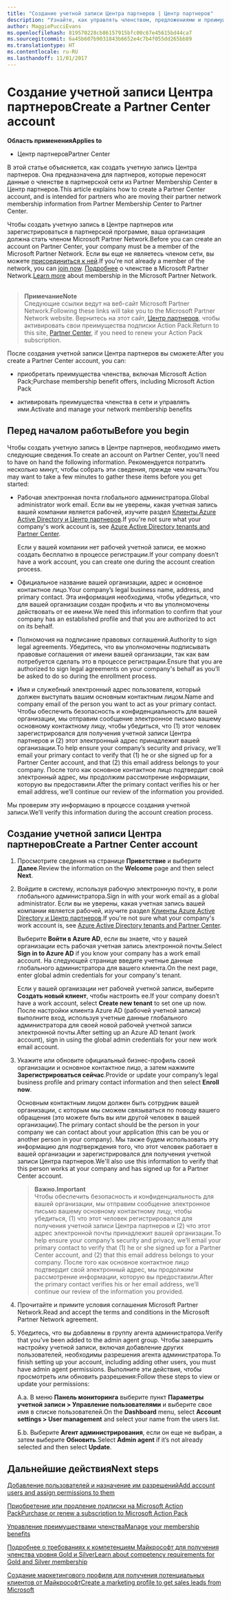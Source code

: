 ```yaml
---
title: "Создание учетной записи Центра партнеров | Центр партнеров"
description: "Узнайте, как управлять членством, предложениями и преимуществами Microsoft Partner Network в Центре партнеров."
author: MaggiePucciEvans
ms.openlocfilehash: 819570228cb86157915bfc00c67e45615bd44ca7
ms.sourcegitcommit: 6a45b607b9031843b6652e4c7b4f055dd265bb89
ms.translationtype: HT
ms.contentlocale: ru-RU
ms.lasthandoff: 11/01/2017
---
```

# <a name="create-a-partner-center-account"></a><span data-ttu-id="a79e7-103">Создание учетной записи Центра партнеров</span><span class="sxs-lookup"><span data-stu-id="a79e7-103">Create a Partner Center account</span></span>

**<span data-ttu-id="a79e7-104">Область применения</span><span class="sxs-lookup"><span data-stu-id="a79e7-104">Applies to</span></span>**

-   <span data-ttu-id="a79e7-105">Центр партнеров</span><span class="sxs-lookup"><span data-stu-id="a79e7-105">Partner Center</span></span>


<span data-ttu-id="a79e7-106">В этой статье объясняется, как создать учетную запись Центра партнеров. Она предназначена для партнеров, которые переносят данные о членстве в партнерской сети из Partner Membership Center в Центр партнеров.</span><span class="sxs-lookup"><span data-stu-id="a79e7-106">This article explains how to create a Partner Center account, and is intended for partners who are moving their partner network membership information from Partner Membership Center to Partner Center.</span></span> 

<span data-ttu-id="a79e7-107">Чтобы создать учетную запись в Центре партнеров или зарегистрироваться в партнерской программе, ваша организация должна стать членом Microsoft Partner Network.</span><span class="sxs-lookup"><span data-stu-id="a79e7-107">Before you can create an account on Partner Center, your company must be a member of the Microsoft Partner Network.</span></span> <span data-ttu-id="a79e7-108">Если вы еще не являетесь членом сети, вы можете [присоединиться к ней](https://partners.microsoft.com/PartnerProgram/simplifiedenrollment.aspx).</span><span class="sxs-lookup"><span data-stu-id="a79e7-108">If you're not already a member of the network, you can [join now](https://partners.microsoft.com/PartnerProgram/simplifiedenrollment.aspx).</span></span> <span data-ttu-id="a79e7-109">[Подробнее](https://partner.microsoft.com/membership) о членстве в Microsoft Partner Network.</span><span class="sxs-lookup"><span data-stu-id="a79e7-109">[Learn more](https://partner.microsoft.com/membership) about membership in the Microsoft Partner Network.</span></span>  

>**<span data-ttu-id="a79e7-110">Примечание</span><span class="sxs-lookup"><span data-stu-id="a79e7-110">Note</span></span>**<br> <span data-ttu-id="a79e7-111">Следующие ссылки ведут на веб-сайт Microsoft Partner Network.</span><span class="sxs-lookup"><span data-stu-id="a79e7-111">Following these links will take you to the Microsoft Partner Network website.</span></span> <span data-ttu-id="a79e7-112">Вернитесь на этот сайт, [Центр партнеров](https://partnercenter.microsoft.com/partner/home), чтобы активировать свои преимущества подписки Action Pack.</span><span class="sxs-lookup"><span data-stu-id="a79e7-112">Return to this site, [Partner Center](https://partnercenter.microsoft.com/partner/home), if you need to renew your Action Pack subscription.</span></span>

<span data-ttu-id="a79e7-113">После создания учетной записи Центра партнеров вы сможете:</span><span class="sxs-lookup"><span data-stu-id="a79e7-113">After you create a Partner Center account, you can:</span></span>

-   <span data-ttu-id="a79e7-114">приобретать преимущества членства, включая Microsoft Action Pack;</span><span class="sxs-lookup"><span data-stu-id="a79e7-114">Purchase membership benefit offers, including Microsoft Action Pack</span></span> 

-   <span data-ttu-id="a79e7-115">активировать преимущества членства в сети и управлять ими.</span><span class="sxs-lookup"><span data-stu-id="a79e7-115">Activate and manage your network membership benefits</span></span>

## <a name="before-you-begin"></a><span data-ttu-id="a79e7-116">Перед началом работы</span><span class="sxs-lookup"><span data-stu-id="a79e7-116">Before you begin</span></span>

<span data-ttu-id="a79e7-117">Чтобы создать учетную запись в Центре партнеров, необходимо иметь следующие сведения.</span><span class="sxs-lookup"><span data-stu-id="a79e7-117">To create an account on Partner Center, you’ll need to have on hand the following information.</span></span> <span data-ttu-id="a79e7-118">Рекомендуется потратить несколько минут, чтобы собрать эти сведения, прежде чем начать:</span><span class="sxs-lookup"><span data-stu-id="a79e7-118">You may want to take a few minutes to gather these items before you get started:</span></span>

-   <span data-ttu-id="a79e7-119">Рабочая электронная почта глобального администратора.</span><span class="sxs-lookup"><span data-stu-id="a79e7-119">Global administrator work email.</span></span> <span data-ttu-id="a79e7-120">Если вы не уверены, какая учетная запись вашей компании является рабочей, изучите раздел [Клиенты Azure Active Directory и Центр партнеров](azure-active-directory-tenants-and-partner-center.md).</span><span class="sxs-lookup"><span data-stu-id="a79e7-120">If you're not sure what your company's work account is, see [Azure Active Directory tenants and Partner Center](azure-active-directory-tenants-and-partner-center.md).</span></span>

    <span data-ttu-id="a79e7-121">Если у вашей компании нет рабочей учетной записи, ее можно создать бесплатно в процессе регистрации.</span><span class="sxs-lookup"><span data-stu-id="a79e7-121">If your company doesn’t have a work account, you can create one during the account creation process.</span></span> 

-   <span data-ttu-id="a79e7-122">Официальное название вашей организации, адрес и основное контактное лицо.</span><span class="sxs-lookup"><span data-stu-id="a79e7-122">Your company’s legal business name, address, and primary contact.</span></span> <span data-ttu-id="a79e7-123">Эта информация необходима, чтобы убедиться, что для вашей организации создан профиль и что вы уполномочены действовать от ее имени.</span><span class="sxs-lookup"><span data-stu-id="a79e7-123">We need this information to confirm that your company has an established profile and that you are authorized to act on its behalf.</span></span> 

-   <span data-ttu-id="a79e7-124">Полномочия на подписание правовых соглашений.</span><span class="sxs-lookup"><span data-stu-id="a79e7-124">Authority to sign legal agreements.</span></span> <span data-ttu-id="a79e7-125">Убедитесь, что вы уполномочены подписывать правовые соглашения от имени вашей организации, так как вам потребуется сделать это в процессе регистрации.</span><span class="sxs-lookup"><span data-stu-id="a79e7-125">Ensure that you are authorized to sign legal agreements on your company's behalf as you’ll be asked to do so during the enrollment process.</span></span>

-   <span data-ttu-id="a79e7-126">Имя и служебный электронный адрес пользователя, который должен выступать вашим основным контактным лицом.</span><span class="sxs-lookup"><span data-stu-id="a79e7-126">Name and company email of the person you want to act as your primary contact.</span></span> <span data-ttu-id="a79e7-127">Чтобы обеспечить безопасность и конфиденциальность для вашей организации, мы отправим сообщение электронное письмо вашему основному контактному лицу, чтобы убедиться, что (1) этот человек зарегистрировался для получения учетной записи Центра партнеров и (2) этот электронный адрес принадлежит вашей организации.</span><span class="sxs-lookup"><span data-stu-id="a79e7-127">To help ensure your company’s security and privacy, we’ll email your primary contact to verify that (1) he or she signed up for a Partner Center account, and that (2) this email address belongs to your company.</span></span> <span data-ttu-id="a79e7-128">После того как основное контактное лицо подтвердит свой электронный адрес, мы продолжим рассмотрение информации, которую вы предоставили.</span><span class="sxs-lookup"><span data-stu-id="a79e7-128">After the primary contact verifies his or her email address, we’ll continue our review of the information you provided.</span></span>

<span data-ttu-id="a79e7-129">Мы проверим эту информацию в процессе создания учетной записи.</span><span class="sxs-lookup"><span data-stu-id="a79e7-129">We’ll verify this information during the account creation process.</span></span> 
 
## <a name="create-a-partner-center-account"></a><span data-ttu-id="a79e7-130">Создание учетной записи Центра партнеров</span><span class="sxs-lookup"><span data-stu-id="a79e7-130">Create a Partner Center account</span></span>

1.  <span data-ttu-id="a79e7-131">Просмотрите сведения на странице **Приветствие** и выберите **Далее**.</span><span class="sxs-lookup"><span data-stu-id="a79e7-131">Review the information on the **Welcome** page and then select **Next**.</span></span>

2.  <span data-ttu-id="a79e7-132">Войдите в систему, используя рабочую электронную почту, в роли глобального администратора.</span><span class="sxs-lookup"><span data-stu-id="a79e7-132">Sign in with  your work email as a global administrator.</span></span> <span data-ttu-id="a79e7-133">Если вы не уверены, какая учетная запись вашей компании является рабочей, изучите раздел [Клиенты Azure Active Directory и Центр партнеров](azure-active-directory-tenants-and-partner-center.md).</span><span class="sxs-lookup"><span data-stu-id="a79e7-133">If you're not sure what your company's work account is, see [Azure Active Directory tenants and Partner Center](azure-active-directory-tenants-and-partner-center.md).</span></span>

    <span data-ttu-id="a79e7-134">Выберите **Войти в Azure AD**, если вы знаете, что у вашей организации есть рабочая учетная запись электронной почты.</span><span class="sxs-lookup"><span data-stu-id="a79e7-134">Select **Sign in to Azure AD** if you know your company has a work email account.</span></span> <span data-ttu-id="a79e7-135">На следующей странице введите учетные данные глобального администратора для вашего клиента.</span><span class="sxs-lookup"><span data-stu-id="a79e7-135">On the next page, enter global admin credentials for your company's tenant.</span></span> 

    <span data-ttu-id="a79e7-136">Если у вашей организации нет рабочей учетной записи, выберите **Создать новый клиент**, чтобы настроить ее.</span><span class="sxs-lookup"><span data-stu-id="a79e7-136">If your company doesn’t have a work account, select **Create new tenant** to set one up now.</span></span> <span data-ttu-id="a79e7-137">После настройки клиента Azure AD (рабочей учетной записи) выполните вход, используя учетные данные глобального администратора для своей новой рабочей учетной записи электронной почты.</span><span class="sxs-lookup"><span data-stu-id="a79e7-137">After setting up an Azure AD tenant (work account), sign in using the global admin credentials for your new work email account.</span></span>

3.  <span data-ttu-id="a79e7-138">Укажите или обновите официальный бизнес-профиль своей организации и основное контактное лицо, а затем нажмите **Зарегистрироваться сейчас**.</span><span class="sxs-lookup"><span data-stu-id="a79e7-138">Provide or update your company’s legal business profile and primary contact information and then select **Enroll now**.</span></span> 

    <span data-ttu-id="a79e7-139">Основным контактным лицом должен быть сотрудник вашей организации, с которым мы сможем связываться по поводу вашего обращения (это можете быть вы или другой человек в вашей организации).</span><span class="sxs-lookup"><span data-stu-id="a79e7-139">The primary contact should be the person in your company we can contact about your application (this can be you or another person in your company).</span></span> <span data-ttu-id="a79e7-140">Мы также будем использовать эту информацию для подтверждения того, что этот человек работает в вашей организации и зарегистрировался для получения учетной записи Центра партнеров.</span><span class="sxs-lookup"><span data-stu-id="a79e7-140">We'll also use this information to verify that this person works at your company and has signed up for a Partner Center account.</span></span>

    >**<span data-ttu-id="a79e7-141">Важно.</span><span class="sxs-lookup"><span data-stu-id="a79e7-141">Important</span></span>**<br> <span data-ttu-id="a79e7-142">Чтобы обеспечить безопасность и конфиденциальность для вашей организации, мы отправим сообщение электронное письмо вашему основному контактному лицу, чтобы убедиться, (1) что этот человек регистрировался для получения учетной записи Центра партнеров и (2) что этот адрес электронной почты принадлежит вашей организации.</span><span class="sxs-lookup"><span data-stu-id="a79e7-142">To help ensure your company’s security and privacy, we’ll email your primary contact to verify that (1) he or she signed up for a Partner Center account, and (2) that this email address belongs to your company.</span></span> <span data-ttu-id="a79e7-143">После того как основное контактное лицо подтвердит свой электронный адрес, мы продолжим рассмотрение информации, которую вы предоставили.</span><span class="sxs-lookup"><span data-stu-id="a79e7-143">After the primary contact verifies his or her email address, we’ll continue our review of the information you provided.</span></span>

4.  <span data-ttu-id="a79e7-144">Прочитайте и примите условия соглашения Microsoft Partner Network.</span><span class="sxs-lookup"><span data-stu-id="a79e7-144">Read and accept the terms and conditions in the Microsoft Partner Network agreement.</span></span> 

5.  <span data-ttu-id="a79e7-145">Убедитесь, что вы добавлены в группу агента администратора.</span><span class="sxs-lookup"><span data-stu-id="a79e7-145">Verify that you’ve been added to the admin agent group.</span></span> <span data-ttu-id="a79e7-146">Чтобы завершить настройку учетной записи, включая добавление других пользователей, необходимы разрешения агента администратора.</span><span class="sxs-lookup"><span data-stu-id="a79e7-146">To finish setting up your account, including adding other users, you must have admin agent permissions.</span></span> <span data-ttu-id="a79e7-147">Выполните эти действия, чтобы просмотреть или обновить разрешения:</span><span class="sxs-lookup"><span data-stu-id="a79e7-147">Follow these steps to view or update your permissions:</span></span>

    <span data-ttu-id="a79e7-148">А.</span><span class="sxs-lookup"><span data-stu-id="a79e7-148">a.</span></span> <span data-ttu-id="a79e7-149">В меню **Панель мониторинга** выберите пункт **Параметры учетной записи > Управление пользователями** и выберите свое имя в списке пользователей.</span><span class="sxs-lookup"><span data-stu-id="a79e7-149">On the **Dashboard** menu, select **Account settings > User management** and select your name from the users list.</span></span> 

    <span data-ttu-id="a79e7-150">Б.</span><span class="sxs-lookup"><span data-stu-id="a79e7-150">b.</span></span> <span data-ttu-id="a79e7-151">Выберите **Агент администрирования**, если он еще не выбран, а затем выберите **Обновить**.</span><span class="sxs-lookup"><span data-stu-id="a79e7-151">Select **Admin agent** if it’s not already selected and then select **Update**.</span></span> 

## <a name="next-steps"></a><span data-ttu-id="a79e7-152">Дальнейшие действия</span><span class="sxs-lookup"><span data-stu-id="a79e7-152">Next steps</span></span>

[<span data-ttu-id="a79e7-153">Добавление пользователей и назначение им разрешений</span><span class="sxs-lookup"><span data-stu-id="a79e7-153">Add account users and assign permissions to them</span></span>](create-user-accounts-and-set-permissions.md)

[<span data-ttu-id="a79e7-154">Приобретение или продление подписки на Microsoft Action Pack</span><span class="sxs-lookup"><span data-stu-id="a79e7-154">Purchase or renew a subscription to Microsoft Action Pack</span></span>](mpn-get-action-pack.md)

[<span data-ttu-id="a79e7-155">Управление преимуществами членства</span><span class="sxs-lookup"><span data-stu-id="a79e7-155">Manage your membership benefits</span></span>](manage-your-partner-network-benefits.md)

[<span data-ttu-id="a79e7-156">Подробнее о требованиях к компетенциям Майкрософт для получения членства уровня Gold и Silver</span><span class="sxs-lookup"><span data-stu-id="a79e7-156">Learn about competency requirements for Gold and Silver membership</span></span>](learn-about-competencies.md)

[<span data-ttu-id="a79e7-157">Создание маркетингового профиля для получения потенциальных клиентов от Майкрософт</span><span class="sxs-lookup"><span data-stu-id="a79e7-157">Create a marketing profile to get sales leads from Microsoft</span></span>](create-a-marketing-profile.md)
